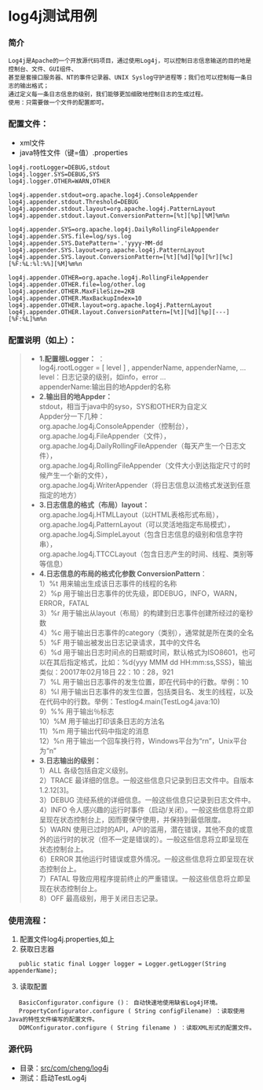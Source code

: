 # log4j测试用例
### 简介
    Log4j是Apache的一个开放源代码项目，通过使用Log4j，可以控制日志信息输送的目的地是控制台、文件、GUI组件、
    甚至是套接口服务器、NT的事件记录器、UNIX Syslog守护进程等；我们也可以控制每一条日志的输出格式；
    通过定义每一条日志信息的级别，我们能够更加细致地控制日志的生成过程。
    使用：只需要做一个文件的配置即可。
    
### 配置文件：
* xml文件
* java特性文件（键=值）.properties
```
log4j.rootLogger=DEBUG,stdout
log4j.logger.SYS=DEBUG,SYS
log4j.logger.OTHER=WARN,OTHER

log4j.appender.stdout=org.apache.log4j.ConsoleAppender
log4j.appender.stdout.Threshold=DEBUG
log4j.appender.stdout.layout=org.apache.log4j.PatternLayout
log4j.appender.stdout.layout.ConversionPattern=[%t][%p][%M]%m%n

log4j.appender.SYS=org.apache.log4j.DailyRollingFileAppender
log4j.appender.SYS.file=log/sys.log
log4j.appender.SYS.DatePattern='.'yyyy-MM-dd
log4j.appender.SYS.layout=org.apache.log4j.PatternLayout
log4j.appender.SYS.layout.ConversionPattern=[%t][%d][%p][%r][%c][%F:%L:%l:%%][%M]%m%n

log4j.appender.OTHER=org.apache.log4j.RollingFileAppender
log4j.appender.OTHER.file=log/other.log
log4j.appender.OTHER.MaxFileSize=2KB
log4j.appender.OTHER.MaxBackupIndex=10
log4j.appender.OTHER.layout=org.apache.log4j.PatternLayout
log4j.appender.OTHER.layout.ConversionPattern=[%t][%d][%p][---][%F:%L]%m%n
```
### 配置说明（如上）：  
>* **1.配置根Logger：** ：  
   log4j.rootLogger = [ level ] , appenderName, appenderName, …  
   level：日志记录的级别，如info，error ...   
   appenderName:输出目的地Appder的名称
>* **2.输出目的地Appder：**   
  stdout，相当于java中的syso，SYS和OTHER为自定义<br> 
  Appder分一下几种：  <br> 
  org.apache.log4j.ConsoleAppender（控制台），<br> 
  org.apache.log4j.FileAppender（文件）， <br>
  org.apache.log4j.DailyRollingFileAppender（每天产生一个日志文件），<br>
  org.apache.log4j.RollingFileAppender（文件大小到达指定尺寸的时候产生一个新的文件），<br> 
  org.apache.log4j.WriterAppender（将日志信息以流格式发送到任意指定的地方）<br>
>* **3.日志信息的格式（布局）layout：**   
  org.apache.log4j.HTMLLayout（以HTML表格形式布局），<br> 
  org.apache.log4j.PatternLayout（可以灵活地指定布局模式），<br> 
  org.apache.log4j.SimpleLayout（包含日志信息的级别和信息字符串），<br> 
  org.apache.log4j.TTCCLayout（包含日志产生的时间、线程、类别等等信息）<br>
>* **4.日志信息的布局的格式化参数 ConversionPattern**：   
    1）%t 用来输出生成该日志事件的线程的名称<br>
    2）%p 用于输出日志事件的优先级，即DEBUG，INFO，WARN，ERROR，FATAL<br>
    3）%r 用于输出从layout（布局）的构建到日志事件创建所经过的毫秒数<br>
    4）%c 用于输出日志事件的category（类别），通常就是所在类的全名<br>
    5）%F 用于输出被发出日志记录请求，其中的文件名<br>
    6）%d 用于输出日志时间点的日期或时间，默认格式为ISO8601，也可以在其后指定格式，比如：%d{yyy MMM dd HH:mm:ss,SSS}，输出类似：20017年02月18日 22：10：28，921<br>
    7）%L 用于输出日志事件的发生位置，即在代码中的行数。举例：10<br>
    8）%l 用于输出日志事件的发生位置，包括类目名、发生的线程，以及在代码中的行数。举例：Testlog4.main(TestLog4.java:10)<br>
    9）%% 用于输出％标志<br>
    10）%M 用于输出打印该条日志的方法名<br>
    11）%m 用于输出代码中指定的消息<br>
    12）%n 用于输出一个回车换行符，Windows平台为“rn”，Unix平台为“n”<br>
>* **3.日志输出的级别：**   <br>
    1）ALL    各级包括自定义级别。<br>
    2）TRACE    最详细的信息。一般这些信息只记录到日志文件中。自版本1.2.12[3]。<br>
    3）DEBUG    流经系统的详细信息。一般这些信息只记录到日志文件中。<br>
    4）INFO    令人感兴趣的运行时事件（启动/关闭）。一般这些信息将立即呈现在状态控制台上，因而要保守使用，并保持到最低限度。<br>
    5）WARN    使用已过时的API，API的滥用，潜在错误，其他不良的或意外的运行时的状况（但不一定是错误的）。一般这些信息将立即呈现在状态控制台上。<br>
    6）ERROR    其他运行时错误或意外情况。一般这些信息将立即呈现在状态控制台上。<br>
    7）FATAL    导致应用程序提前终止的严重错误。一般这些信息将立即呈现在状态控制台上。<br>
    8）OFF    最高级别，用于关闭日志记录。<br>
    
### 使用流程：
1. 配置文件log4j.properties,如上
2. 获取日志器  
```
   public static final Logger logger = Logger.getLogger(String appenderName);
```
3. 读取配置     
```
   BasicConfigurator.configure ()： 自动快速地使用缺省Log4j环境。 
   PropertyConfigurator.configure ( String configFilename) ：读取使用Java的特性文件编写的配置文件。 
   DOMConfigurator.configure ( String filename ) ：读取XML形式的配置文件。
```

### 源代码
* 目录：[src/com/cheng/log4j](https://github.com/dcl-Cheng/TestWebServer/tree/master/src/com/cheng/log4j)
* 测试：启动TestLog4j
  
 
[website]:http://www.cnblogs.com/godtrue/p/6442347.html  
[website]:https://www.ibm.com/developerworks/cn/java/l-log4j/
